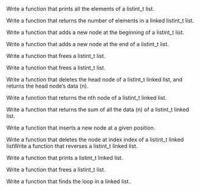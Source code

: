 Write a function that prints all the elements of a listint_t list.

Write a function that returns the number of elements in a linked listint_t list.

Write a function that adds a new node at the beginning of a listint_t list.

Write a function that adds a new node at the end of a listint_t list.

Write a function that frees a listint_t list.

Write a function that frees a listint_t list.

Write a function that deletes the head node of a listint_t linked list, and returns the head node’s data (n).

Write a function that returns the nth node of a listint_t linked list.

Write a function that returns the sum of all the data (n) of a listint_t linked list.

Write a function that inserts a new node at a given position.

Write a function that deletes the node at index index of a listint_t linked listWrite a function that reverses a listint_t linked list.

Write a function that prints a listint_t linked list.

Write a function that frees a listint_t list.

Write a function that finds the loop in a linked list..
